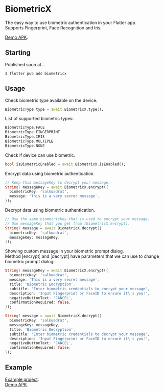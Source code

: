 # BiometricX

The easy way to use biometric authentication in your Flutter app.\
Supports Fingerprint, Face Recognition and Iris.

[Demo APK](https://github.com/salkuadrat/BiometricX/raw/master/BiometricX.apk).

## Starting

Published soon at...

```
$ flutter pub add biometricx
```

## Usage

Check biometric type available on the device.

```dart
BiometricType type = await BiometricX.type();
```

List of supported biometric types:

```dart
BiometricType.FACE
BiometricType.FINGERPRINT
BiometricType.IRIS
BiometricType.MULTIPLE
BiometricType.NONE
```

Check if device can use biometric.

```dart
bool isBiometricEnabled = await BiometricX.isEnabled();
```

Encrypt data using biometric authentication.

```dart
// Keep this messageKey to decrypt your message.
String? messageKey = await BiometricX.encrypt({
  biometricKey: 'salkuadrat',
  message: 'This is a very secret message',
});
```

Decrypt data using biometric authentication.

```dart
// Use the same biometricKey that is used to encrypt your message.
// Use messageKey that you get from [BiometricX.encrypt].
String? message = await BiometricX.decrypt({
  biometricKey: 'salkuadrat',
  messageKey: messageKey,
});
```

Showing custom message in your biometric prompt dialog.\
Method [encrypt] and [decrypt] have parameters that we can use to change biometric prompt dialog.

```dart
String? messageKey = await BiometricX.encrypt({
  biometricKey: 'salkuadrat',
  message: 'This is a very secret message',
  title: 'Biometric Encryption',
  subtitle: 'Enter biometric credentials to encrypt your message',
  description: 'Input Fingerprint or FaceID to ensure it\'s you!',
  negativeButtonText: 'CANCEL',
  confirmationRequired: false,
});
```

```dart
String? message = await BiometricX.decrypt({
  biometricKey: 'salkuadrat',
  messageKey: messageKey,
  title: 'Biometric Decryption',
  subtitle: 'Enter biometric credentials to decrypt your message',
  description: 'Input Fingerprint or FaceID to ensure it\'s you!',
  negativeButtonText: 'CANCEL',
  confirmationRequired: false,
});
```

## Example

[Example project](example).\
[Demo APK](https://github.com/salkuadrat/BiometricX/raw/master/BiometricX.apk).